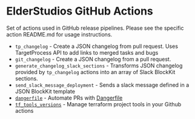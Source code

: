 # ElderStudios GitHub Actions

Set of actions used in GitHub release pipelines. Please see the specific action README.md for usage
instructions.

- `tp_changelog` - Create a JSON changelog from pull request. Uses TargetProcess API to add links to merged tasks and bugs
- `git_changelog` - Create a JSON changelog from a pull request.
- `generate_changelog_slack_sections` - Transforms JSON changelog provided by `tp_changelog` actions into an array of Slack BlockKit sections.
- `send_slack_message_deployment` - Sends a slack message defined in a JSON BlockKit template 
- [`dangerfile`](./dangerfile) - Automate PRs with [Dangerfile]()
- [`tf_tools_versions`](./tf_tools_versions) - Manage terraform project tools in your Github actions
